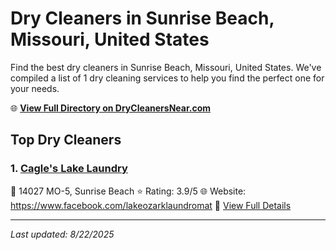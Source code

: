 # Dry Cleaners in Sunrise Beach, Missouri, United States

Find the best dry cleaners in Sunrise Beach, Missouri, United States. We've compiled a list of 1 dry cleaning services to help you find the perfect one for your needs.

🌐 **[View Full Directory on DryCleanersNear.com](https://drycleanersnear.com/city/US/Missouri/Sunrise%20Beach)**

## Top Dry Cleaners

### 1. [Cagle's Lake Laundry](https://drycleanersnear.com/dryCleaner/688d7127eedd882ede90be74/cagle-s-lake-laundry)
📍 14027 MO-5, Sunrise Beach
⭐ Rating: 3.9/5
🌐 Website: https://www.facebook.com/lakeozarklaundromat
🔗 [View Full Details](https://drycleanersnear.com/dryCleaner/688d7127eedd882ede90be74/cagle-s-lake-laundry)


---

*Last updated: 8/22/2025*
